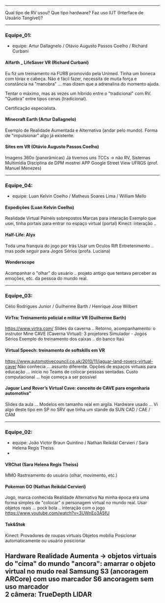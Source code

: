 ----------
Qual tipo de RV usou?
Que tipo hardware?
Faz uso IUT (Interface de Usuário Tangível)?

----------
### Equipe_01: 
- equipe: Artur Dallagnelo / Otávio Augusto Passos Coelho / Richard Curbani

#### Alfarth _ LifeSaver VR (Richard Curbani)
Eu fiz um treinamento na FURB promovido pela Unimed.
Tinha um boneca com tórax e cabeça. Não é fácil fazer, necessita de muita força
e constância na "manobra" ... mas dizem que a adrenalina do momento ajuda.

Tentar o máximo, mas as vezes um híbrido entre o "tradicional" com RV.
"Quebra" entre tipos cenas (tradicional).

Certificação especialista.

#### Minecraft Earth (Artur Dallagnelo)
Exemplo de Realidade Aumentada e Alternativa (andar pelo mundo).
Forma de "impulsionar" algo já existente.

#### Sites em VR (Otávio Augusto Passos Coelho)
Imagens 360o (panorâmicas)
Já tivemos uns TCCs -> não RV, Sistemas Multimídia
Disciplina de DPM mostrei APP Google Street View
UFRGS (prof. Manuel Menezes) 

----------
### Equipe_04: 
- equipe: Luan Kelvin Coelho / Matheus Soares Lima / William Mello

#### Expedições (Luan Kelvin Coelho)
Realidade Virtual
Painéis sobrepostos
Marcas para interação
Exemplo que usei, tinha portais para entrar no espaço virtual (portal)
Kinect: interação ..

#### Half-Life: Alyx
Toda uma franquia do jogo por trás
Usar um Oculos Rift
Entretenimento .. mas pode seguir para Jogos Sérios (profa. Luciana)

#### Wonderscope
Acompanhar o "olhar" do usuário .. projeto antigo que tentava perceber as
emoções, etc. da pessoa do mundo real.

----------
### Equipe_03:
Célio Rodrigues Junior / Guilherme Barth / Henrique Jose Wilbert

#### VirTra: Treinamento policial e militar VR (Guilherme Barth)
https://www.virtra.com/
Slides da caverna ..
Retorno, acompanhamento: o instrutor
Mine CAVE (Caverna Virtual): 3 projetores
Simulador - Jogos Sérios
Exemplo do treinamento dos caixas .. do banco Itaú

#### Virtual Speech: treinamento de softskills em VR
https://www.automotivecouncil.co.uk/2010/11/jaguar-land-rovers-virtual-cave/
Não conhecia ... assunto diferente.
Opções de espaços virtuais para educação ... inicio no Teams de colocar pessoas sentadas.
Custo computacional ... hoje começa a ser possível

#### Jaguar Land Rover’s Virtual Cave: conceito de CAVE para engenharia automotiva"
Slides da aula ...
Modelos em tamanho real em argila.
Hardware usado ... 
Vi algo deste tipo em SP no SRV que tinha um stande da SUN
  CAD / CAE / CAM

----------
### Equipe_02: 
- equipe: João Victor Braun Quintino / Nathan Reikdal Cervieri / Sara Helena Regis Theiss
- 
#### VRChat (Sara Helena Regis Theiss)
MMO 
Rastreamento do usuário (olhar, movimento, etc.)

#### Pokemon GO (Nathan Reikdal Cervieri)
Jogo, marca conhecida
Realidade Alternativa
Na minha época era uma forma simples de "colocar" o personagem virtual no mundo real.
Usar objetos reais ... pock bola .. interação com o jogo
https://www.youtube.com/watch?v=3UWnEo3A5fU

#### Tok&Stok
Kinect: Provadores de roupas virtuais
Objetos mobilia
Posicionar automaticamente ou usuário posicionar

Hardware
  Realidade Aumenta -> objetos virtuais do "cima" do mundo
    "ancora": amarrar o objeto virtual no mudo real
    Samsung S3 (ancoragem ARCore) com uso marcador
            S6 ancoragem sem uso marcador  
  2 câmera: TrueDepth
  LIDAR
----------
